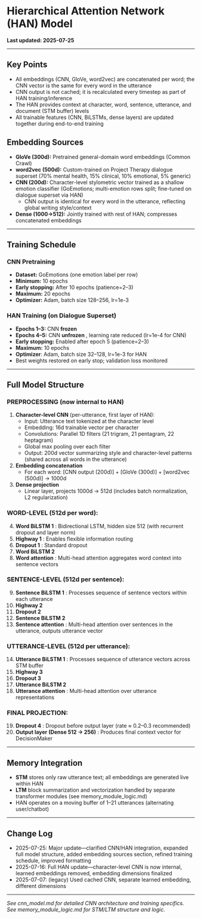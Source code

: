 # Hierarchical Attention Network (HAN) Model

**Last updated: 2025-07-25**

---

## Key Points

* All embeddings (CNN, GloVe, word2vec) are concatenated per word; the CNN vector is the same for every word in the utterance
* CNN output is not cached; it is recalculated every timestep as part of HAN training/inference
* The HAN provides context at character, word, sentence, utterance, and document (STM buffer) levels
* All trainable features (CNN, BiLSTMs, dense layers) are updated together during end-to-end training

## Embedding Sources

* **GloVe (300d):** Pretrained general-domain word embeddings (Common Crawl)
* **word2vec (500d):** Custom-trained on Project Therapy dialogue superset (70% mental health, 15% clinical, 10% emotional, 5% generic)
* **CNN (200d):** Character-level stylometric vector trained as a shallow emotion classifier (GoEmotions; multi-emotion rows split; fine-tuned on dialogue superset via HAN)
  * CNN output is identical for every word in the utterance, reflecting global writing style/context
* **Dense (1000→512):** Jointly trained with rest of HAN; compresses concatenated embeddings

---

## Training Schedule

### CNN Pretraining

* **Dataset:** GoEmotions (one emotion label per row)
* **Minimum:** 10 epochs
* **Early stopping:** After 10 epochs (patience=2–3)
* **Maximum:** 20 epochs
* **Optimizer:** Adam, batch size 128–256, lr=1e-3

### HAN Training (on Dialogue Superset)

* **Epochs 1–3:** CNN **frozen**
* **Epochs 4–5:** CNN **unfrozen** , learning rate reduced (lr=1e-4 for CNN)
* **Early stopping:** Enabled after epoch 5 (patience=2–3)
* **Maximum:** 10 epochs
* **Optimizer**: Adam, batch size 32–128, lr=1e-3 for HAN
* Best weights restored on early stop; validation loss monitored

---

## Full Model Structure

### PREPROCESSING (now internal to HAN)

1. **Character-level CNN** (per-utterance, first layer of HAN):
   * Input: Utterance text tokenized at the character level
   * Embedding: 16d trainable vector per character
   * Convolutions: Parallel 1D filters (21 trigram, 21 pentagram, 22 heptagram)
   * Global max pooling over each filter
   * Output: 200d vector summarizing style and character-level patterns (shared across all words in the utterance)
2. **Embedding concatenation**
   * For each word: [CNN output (200d)] + [GloVe (300d)] + [word2vec (500d)] → 1000d
3. **Dense projection**
   * Linear layer, projects 1000d → 512d (includes batch normalization, L2 regularization)

### WORD-LEVEL (512d per word):

4. **Word BiLSTM 1** : Bidirectional LSTM, hidden size 512 (with recurrent dropout and layer norm)
5. **Highway 1** : Enables flexible information routing
6. **Dropout 1** : Standard dropout
7. **Word BiLSTM 2**
8. **Word attention** : Multi-head attention aggregates word context into sentence vectors

### SENTENCE-LEVEL (512d per sentence):

9. **Sentence BiLSTM 1** : Processes sequence of sentence vectors within each utterance
10. **Highway 2**
11. **Dropout 2**
12. **Sentence BiLSTM 2**
13. **Sentence attention** : Multi-head attention over sentences in the utterance, outputs utterance vector

### UTTERANCE-LEVEL (512d per utterance):

14. **Utterance BiLSTM 1** : Processes sequence of utterance vectors across STM buffer
15. **Highway 3**
16. **Dropout 3**
17. **Utterance BiLSTM 2**
18. **Utterance attention** : Multi-head attention over utterance representations

### FINAL PROJECTION:

19. **Dropout 4** : Dropout before output layer (rate ≈ 0.2–0.3 recommended)
20. **Output layer (Dense 512 → 256)** : Produces final context vector for DecisionMaker

---

## Memory Integration

* **STM** stores only raw utterance text; all embeddings are generated live within HAN
* **LTM** block summarization and vectorization handled by separate transformer modules (see memory_module_logic.md)
* HAN operates on a moving buffer of 1–21 utterances (alternating user/chatbot)

---

## Change Log

* 2025-07-25: Major update—clarified CNN/HAN integration, expanded full model structure, added embedding sources section, refined training schedule, improved formatting
* 2025-07-16: Full HAN update—character-level CNN is now internal, learned embeddings removed, embedding dimensions finalized
* 2025-07-07: (legacy) Used cached CNN, separate learned embedding, different dimensions

---

*See cnn_model.md for detailed CNN architecture and training specifics. See memory_module_logic.md for STM/LTM structure and logic.*
